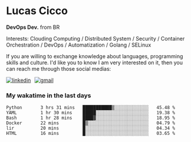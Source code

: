 # Lucas Cicco

**DevOps Dev.** from BR

Interests: Clouding Computing / Distributed System / Security / Container Orchestration / DevOps / Automatization / Golang / SELinux

If you are willing to exchange knowledge about languages, programming skills and culture. I'd like you to know I am very interested on it, then you can reach me through those social medias:

<div style="display: flex; align-items: center; gap: 10px;">
  <a href="https://www.linkedin.com/in/lucas-vitor-de-cicco" target="_blank">
    <img
      src="https://img.shields.io/badge/-LinkedIn-%230077B5?style=for-the-badge&logo=linkedin&logoColor=white"
      alt="linkedin"
      target="_blank" 
    />
  </a>
  <a href="mailto:lucasvitorx1@gmail.com">
      <img
        src="https://img.shields.io/badge/-Gmail-%23333?style=for-the-badge&logo=gmail&logoColor=white"
        alt="gmail"
        target="_blank"
      />
  </a>
</div>

### My wakatime in the last days

<!--START_SECTION:waka-->

```text
Python       3 hrs 31 mins   ███████████▒░░░░░░░░░░░░░   45.48 %
YAML         1 hr 30 mins    █████░░░░░░░░░░░░░░░░░░░░   19.38 %
Bash         1 hr 28 mins    ████▓░░░░░░░░░░░░░░░░░░░░   18.95 %
Docker       22 mins         █▒░░░░░░░░░░░░░░░░░░░░░░░   04.79 %
lir          20 mins         █░░░░░░░░░░░░░░░░░░░░░░░░   04.34 %
HTML         16 mins         █░░░░░░░░░░░░░░░░░░░░░░░░   03.65 %
```

<!--END_SECTION:waka-->
